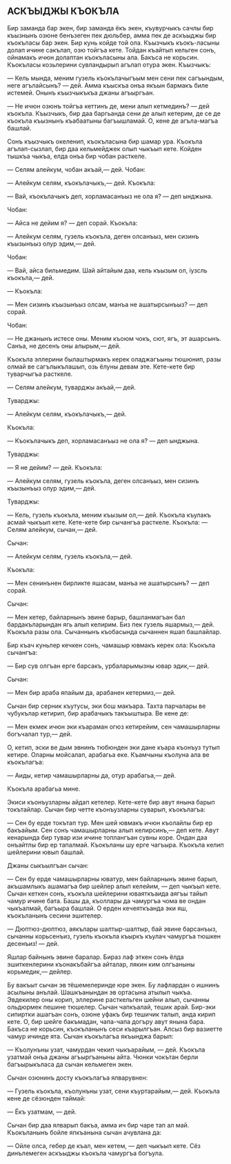## АСКЪЫДЖЫ КЪОКЪЛА

Бир заманда бар экен, бир заманда ёкъ экен, къувурчыкъ сачлы бир къызнынъ озюне бенъзеген пек дюльбер, амма пек де аскъыджы бир къокъласы бар экен. Бир кунь койде той ола. Къызчыкъ къокъ-ласыны долап ичине сакълап, озю тойгъа кете. Тойдан къайтып кельген сонъ, ойнамакъ ичюн долаптан къокъласыны ала. Бакъса не корьсин. Къокъласы козьлерини сувландырып агълап отура экен. Къызчыкъ:

— Кель мында, меним гузель къокълачыгъым мен сени пек сагъындым, неге агълайсынъ? — дей. Амма къыскъа онъа якъын бармакъ биле истемей. Онынъ къызчыкъкъа джаны агъыргъан.

— Не ичюн озюнъ тойгъа кеттинъ де, мени алып кетмединъ? — дей къокъла. Къызчыкъ, бир даа баргьанда сени де алып кетерим, де се де къокъла къызнынъ къабаатыны багъышламай. О, кене де агъла-магъа башлай.

Сонъ къызчыкъ океленип, къокъласына бир шамар ура. Къокъла агълап-сызлап, бир даа кельмейджек олып чыкъып кете. Койден тышкъа чыкъа, елда онъа бир чобан расткеле.

— Селям алейкум, чобан акъай,— дей. Чобан:

— Алейкум селям, къокълачыкъ,— дей. Къокъла:

— Вай, къокълачыкъ деп, хорламасанъыз не ола я? — деп ынджына.

Чобан:

— Айса не дейим я? — деп сорай. Къокъла:

— Алейкум селям, гузель къокъла, деген олсанъыз, мен сизинъ къызынъыз олур эдим,— дей.

Чобан:

— Вай, айса бильмедим. Шай айтайым даа, кель къызым ол, іузсль къокъла,— дей.

— Къокъла:

— Мен сизинъ къызынъыз олсам, манъа не ашатырсынъыз? — деп сорай.

Чобан:

— Не джанынъ истесе оны. Меним къоюм чокъ, сют, ягъ, эт ашарсынъ. Санъа, не десенъ оны алырым,— дей.

Къокъла эллерини былаштырмакъ керек оладжагъыны тюшюнип, разы олмай ве сагълыкълашып, озь ёлуны девам эте. Кете-кете бир туварчыгъа расткеле.

— Селям алейкум, туварджы акъай,— дей.

Туварджы:

— Алейкум селям, къокълачыкъ,— дей.

Къокъла:

— Къокълачыкъ деп, хорламасанъыз не ола я? — деп ынджына.

Туварджы:

— Я не дейим? — дей. Къокъла:

— Алейкум селям, гузель къокъла, деген олсанъыз, мен сизинъ къызынъыз олур эдим,— дей.

Туварджы:

— Кель, гузель къокъла, меним къызым ол,— дей. Къокъла къулакъ асмай чыкъып кете. Кете-кете бир сычангъа расткеле. Къокъла: — Селям алейкум, сычан,— дей.

Сычан:

— Алейкум селям, гузель къокъла,— дей.

Къокъла:

— Мен сенинънен бирликте яшасам, манъа не ашатырсынъ? — деп сорай.

Сычан:

— Мен кетер, байларнынъ эвине барыр, башланмагъан бал бардакъларындан ягь алып келирим. Биз пек гузель яшармыз,— дей. Къокъла разы ола. Сычаннынъ къобасында сычаннен яшап башлайлар.

Бир къач куньлер кечкен сонъ, чамашыр ювмакъ керек ола: Къокъла сычангъа:

— Бир сув олгъан ерге барсакъ, урбаларымызны ювар эдик,— дей.

Сычан:

— Мен бир араба япайым да, арабанен кетермиз,— дей.

Сычан бир серник къутусы, эки бош макъара. Тахта парчалары ве чубукълар кетирип, бир арабачыкъ такъыштыра. Ве кене де:

— Мен екмек ичюн эки къараман огюз кетирейим, сен чамашырларны богъчалап тур,— дей.

О, кетип, эски ве дым эвнинъ тюбюнден эки дане къара къонъуз тутып кетире. Оларны мойсалап, арабагьа еке. Къамчыны къолуна ала ве къокълагъа:

— Аиды, кетир чамашырларны да, отур арабагьа,— дей.

Къокъла арабагьа мине.

Экиси къонъузларны айдап кетелер. Кете-кете бир авут янына барып токътайлар. Сычан бир четте къонъузларны суварып, къокълагъа:

— Сен бу ерде токътап тур. Мен шей ювмакъ ичюн къолайлы бир ер бакъайым. Сен сонъ чамашырларны алып келирсинъ,— деп кете. Авут кенарында бир тувар изи ичине топлангъан сувны коре. Ондан даа онъайтлы бир ер тапалмай. Къокъланы шу ерге чагъыра. Къокъла келип шейлерини ювып башлай.

Джаны сыкъылгъан сычан:

— Сен бу ерде чамашырларны юватур, мен байларнынъ эвине барып, акъшамлыкъ ашамагъа бир шейлер алып келейим, — деп чыкъып кете. Сычан кеткен сонъ, къокъла шейлерини юваяткъаида аягъы тайып чамур ичине бата. Башы да, къоллары да чамургъа чома ве ондан чыкъалмай, багъыра башлай. О ерден кечеяткъанда эки яш, къокъланынъ сесини эшителер.

— Дюптюз-дюптюз, аякълары шалтыр-шалтыр, бай эвине барсанъыз, сычанны корьсенъиз, гузель къокъла къыркъ къулач чамургъа тюшкен десенъиз! — дей.

Яшлар байнынъ эвине баралар. Бираз лаф эткен сонъ ёлда эшиткенлерини къонакъбайгъа айталар, лякин ким олгъаныны корьмедик,— дейлер.

Бу вакъыт сычан эв тёшемелеринде юре экен. Бу лафлардан о ишнинъ асылыны анълай. Шашкъанындан эв ортасына атылып чыкъа. Эвдекилер оны корип, эллерине расткельген шейни алып, сычанны ольдюрмек пешине тюшелер. Сычан чапкъалай, тешик арай. Бир-эки сипиртки ашагъан сонъ, озюне уфакъ бир тешичик талып, анда кирип кете. О, бир шейге бакъмадан, чапа-чапа догъру авут янына бара. Бакъса не корьсин, къокъланынъ сеси къарылгъан. Алсыз бир вазиетте чамур ичинде ята. Сычан къокълагъа якъынджа барып:

— Къолунъны узат, чамурдан чекип чыкъарайым, — дей. Къокъла узатмай онъа джаны агъыргъаныны айта. Чюнки чокътан берли багъырыкъласа да сычан кельмеген экен.

Сычан озюнинъ досту къокълагъа ялварувнен:

— Гузель къокъла, къолунъны узат, сени къуртарайым,— дей. Къокъла кене де сёзюнден таймай:

— Ёкъ узатмам, — дей.

Сычан бир даа ялварып бакъа, амма ич бир чаре тап ал май. Къокъланынъ бойле япкъанына сычан ачувлана да:

— Ойле олса, гебер де къал, мен кетем, — деп чыкъып кете. Сёз динълемеген аскъыджы къокъла чамургъа богъула.

